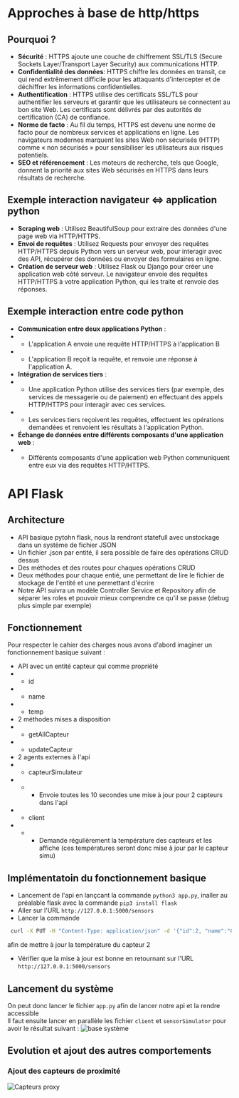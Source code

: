 # Approches à base de http/https
## Pourquoi ?
- **Sécurité** : HTTPS ajoute une couche de chiffrement SSL/TLS (Secure Sockets Layer/Transport Layer Security) aux communications HTTP.
- **Confidentialité des données**:  HTTPS chiffre les données en transit, ce qui rend extrêmement difficile pour les attaquants d'intercepter et de déchiffrer les informations confidentielles.
- **Authentification** : HTTPS utilise des certificats SSL/TLS pour authentifier les serveurs et garantir que les utilisateurs se connectent au bon site Web. Les certificats sont délivrés par des autorités de certification (CA) de confiance.
- **Norme de facto** : Au fil du temps, HTTPS est devenu une norme de facto pour de nombreux services et applications en ligne. Les navigateurs modernes marquent les sites Web non sécurisés (HTTP) comme « non sécurisés » pour sensibiliser les utilisateurs aux risques potentiels. 
- **SEO et référencement** : Les moteurs de recherche, tels que Google, donnent la priorité aux sites Web sécurisés en HTTPS dans leurs résultats de recherche.
## Exemple interaction navigateur <=> application python
- **Scraping web** : Utilisez BeautifulSoup pour extraire des données d'une page web via HTTP/HTTPS.
- **Envoi de requêtes** : Utilisez Requests pour envoyer des requêtes HTTP/HTTPS depuis Python vers un serveur web, pour interagir avec des API, récupérer des données ou envoyer des formulaires en ligne.
- **Création de serveur web** : Utilisez Flask ou Django pour créer une application web côté serveur. Le navigateur envoie des requêtes HTTP/HTTPS à votre application Python, qui les traite et renvoie des réponses.
## Exemple interaction entre code python
- **Communication entre deux applications Python** :
- - L'application A envoie une requête HTTP/HTTPS à l'application B 
- - L'application B reçoit la requête, et renvoie une réponse à l'application A.
- **Intégration de services tiers** :
- - Une application Python utilise des services tiers (par exemple, des services de messagerie ou de paiement) en effectuant des appels HTTP/HTTPS pour interagir avec ces services.
- - Les services tiers reçoivent les requêtes, effectuent les opérations demandées et renvoient les résultats à l'application Python.
- **Échange de données entre différents composants d'une application web** : 
- - Différents composants d'une application web Python communiquent entre eux via des requêtes HTTP/HTTPS.

# API Flask
## Architecture 
- API basique pytohn flask, nous la rendront statefull avec unstockage dans un système de fichier JSON
- Un fichier .json par entité, il sera possible de faire des opérations CRUD dessus
- Des méthodes et des routes pour chaques opérations CRUD 
- Deux méthodes pour chaque entié, une permettant de lire le fichier de stockage de l'entité et une permettant d'écrire
- Notre API suivra un modèle Controller Service et Repository afin de séparer les roles et pouvoir mieux comprendre ce qu'il se passe (debug plus simple par exemple)
## Fonctionnement 
Pour respecter le cahier des charges nous avons d'abord imaginer un fonctionnement basique suivant : 
- API avec un entité capteur qui comme propriété 
- - id 
- - name
- - temp
- 2 méthodes mises a disposition 
- - getAllCapteur
- - updateCapteur
- 2 agents externes à l'api
- - capteurSimulateur 
- - - Envoie toutes les 10 secondes une mise à jour pour 2 capteurs dans l'api 
- - client
- - - Demande régulièrement la température des capteurs et les affiche (ces températures seront donc mise à jour par le capteur simu)

## Implémentatoin du fonctionnement basique 
- Lancement de l'api en lançcant la commande `python3 app.py`, inaller au préalable flask avec la commande `pip3 install flask`
- Aller sur l'URL `http://127.0.0.1:5000/sensors`
- Lancer la commande 
``` bash
 curl -X PUT -H "Content-Type: application/json" -d '{"id":2, "name":"Capteur séjour","temp":35}' http://localhost:5000/sensors/2
 ```
 afin de mettre à jour la température du capteur 2 
- Vérifier que la mise à jour est bonne en retournant sur l'URL `http://127.0.0.1:5000/sensors`
## Lancement du système
On peut donc lancer le fichier `app.py` afin de lancer notre api et la rendre accessible \
Il faut ensuite lancer en parallèle les fichier `client` et `sensorSimulator` pour avoir le résultat suivant : 
![base système](img/vidéo-system-base-api.gif)

## Evolution et ajout des autres comportements
### Ajout des capteurs de proximité 
![Capteurs proxy](img/vidéov2.gif)